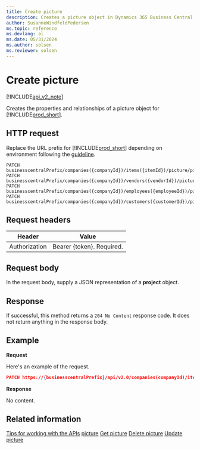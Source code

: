 ```yaml
---
title: Create picture  
description: Creates a picture object in Dynamics 365 Business Central. 
author: SusanneWindfeldPedersen
ms.topic: reference
ms.devlang: al
ms.date: 05/31/2024
ms.author: solsen
ms.reviewer: solsen
---
```


# Create picture

[!INCLUDE[api_v2_note](../../../includes/api_v2_note.md)]

Creates the properties and relationships of a picture object for [!INCLUDE[prod_short](../../../includes/prod_short.md)].

## HTTP request
Replace the URL prefix for [!INCLUDE[prod_short](../../../includes/prod_short.md)] depending on environment following the [guideline](../../v2.0/endpoints-apis-for-dynamics.md).
```
PATCH businesscentralPrefix/companies({companyId})/items({itemId})/picture/pictureContent
PATCH businesscentralPrefix/companies({companyId})/vendors({vendorId})/picture/pictureContent
PATCH businesscentralPrefix/companies({companyId})/employees({employeeId})/picture/pictureContent
PATCH businesscentralPrefix/companies({companyId})/customers({customerId})/picture/pictureContent
```

## Request headers

|Header|Value|
|------|-----|
|Authorization  |Bearer {token}. Required. |


## Request body
In the request body, supply a JSON representation of a **project** object.


## Response
If successful, this method returns a `204 No Content` response code. It does not return anything in the response body.

## Example

**Request**

Here's an example of the request.

```json
PATCH https://{businesscentralPrefix}/api/v2.0/companies(companyId)/items(itemId)/picture/pictureContent
```

**Response**

No content.

## Related information
[Tips for working with the APIs](../../../developer/devenv-connect-apps-tips.md)
[picture](../resources/dynamics_picture.md)
[Get picture](dynamics_picture_Get.md)
[Delete picture](dynamics_picture_Delete.md)
[Update picture](dynamics_picture_Update.md)
